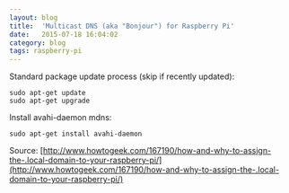 ```yaml
---
layout: blog
title:  'Multicast DNS (aka "Bonjour") for Raspberry Pi'
date:   2015-07-18 16:04:02
category: blog
tags: raspberry-pi
---
```


Standard package update process (skip if recently updated):

	sudo apt-get update
	sudo apt-get upgrade

Install avahi-daemon mdns:

	sudo apt-get install avahi-daemon

Source: [http://www.howtogeek.com/167190/how-and-why-to-assign-the-.local-domain-to-your-raspberry-pi/](http://www.howtogeek.com/167190/how-and-why-to-assign-the-.local-domain-to-your-raspberry-pi/)
